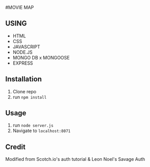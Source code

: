 #MOVIE MAP

## USING 
- HTML
- CSS
- JAVASCRIPT
- NODE.JS
- MONGO DB x MONGOOSE
- EXPRESS


## Installation

1. Clone repo
2. run `npm install`

## Usage

1. run `node server.js`
2. Navigate to `localhost:8071`

## Credit

Modified from Scotch.io's auth tutorial & Leon Noel's Savage Auth
